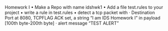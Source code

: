 Homework I
• Make a Repo with name idshwk1 
• Add a file test.rules to your project 
• write a rule in test.rules
• detect a tcp packet with
· Destination Port at 8080, TCPFLAG ACK set, a string “I am IDS Homework I” 
in payload [100th byte-200th byte]
· alert message “TEST ALERT”
